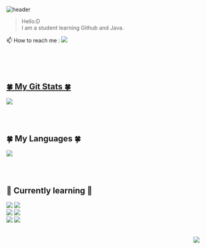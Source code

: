 ![header](https://capsule-render.vercel.app/api?type=rounded&color=F7F7F7&height=100&section=header&text=Luho's%20Github&fontSize=40&fontColor=B2B2B2)  
> Hello:D  
> I am a student learning Github and Java.  
  
<p> 📫 How to reach me : <a href="mailto:luho0113@gmail.com"><img src="https://img.shields.io/badge/Gmail-EA4335?style=flat&logo=Gmail&logoColor=white&link=mailto:luho0113@gmail.com"> </p>
</br>
</br>
</br>
  
<h2>🍀 My Git Stats 🍀</h2>
<p>
  <a href="https://github.com/$Luho0113">
    <img src="https://github-readme-stats.vercel.app/api?username=Luho0113&show_icons=true&theme=swift"/>
  </a>
</p>
<br>
</br>
<h2>🍀 My Languages 🍀</h2>
<p>
  <a href="https://github.com/$Luho0113">
    <img src="https://github-readme-stats.vercel.app/api/top-langs/?username=Luho0113&show_icons=true&include_all_commits=true&theme=swift" />
  </a>
</p>

</br>
</br>

<div><h2> 📖 Currently learning 📖 </h2></div>
<div> 
  <img src="https://img.shields.io/badge/html5-E34F26?style=flat&logo=html5&logoColor=white">
  <img src="https://img.shields.io/badge/Javascript-F7DF1E?style=flat&logo=javascript&logoColor=black"> 
  <br>
  <img src="https://img.shields.io/badge/Eclipse IDE-2C2255?style=flat&logo=Eclipse IDE&logoColor=white">
  <img src="https://img.shields.io/badge/Spring-6DB33F?style=flat&logo=spring&logoColor=white">
  <br>
  <img src="https://img.shields.io/badge/Github-181717?style=flat&logo=github&logoColor=white">
  <img src="https://img.shields.io/badge/Git-F05032?style=flat&logo=git&logoColor=white">
</div>

</br>
</br>
<div align=right>
  <a href="https://hits.seeyoufarm.com"><img src="https://hits.seeyoufarm.com/api/count/incr/badge.svg?url=https%3A%2F%2Fgithub.com%2FLuho0113%2FLuho0113&count_bg=%23FF7C7C&title_bg=%23C2C2C2&icon=&icon_color=%23E7E7E7&title=hits&edge_flat=false"/></a>
</div>


